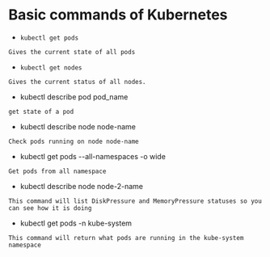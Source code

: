 # Basic commands of Kubernetes

* `kubectl get pods`
```
Gives the current state of all pods
```

* `kubectl get nodes`
```
Gives the current status of all nodes.
```

* kubectl describe pod pod_name
```
get state of a pod
```

* kubectl describe node node-name
```
Check pods running on node node-name
```
* kubectl get pods --all-namespaces -o wide
```
Get pods from all namespace
```

* kubectl describe node node-2-name
```
This command will list DiskPressure and MemoryPressure statuses so you can see how it is doing
```

* kubectl get pods -n kube-system 
```
This command will return what pods are running in the kube-system namespace
```
